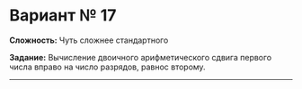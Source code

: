 # Вариант № 17
**Сложность:** Чуть сложнее cтандартного

**Задание:**  Вычисление двоичного арифметического сдвига первого числа вправо на число разрядов, равнос второму.

---